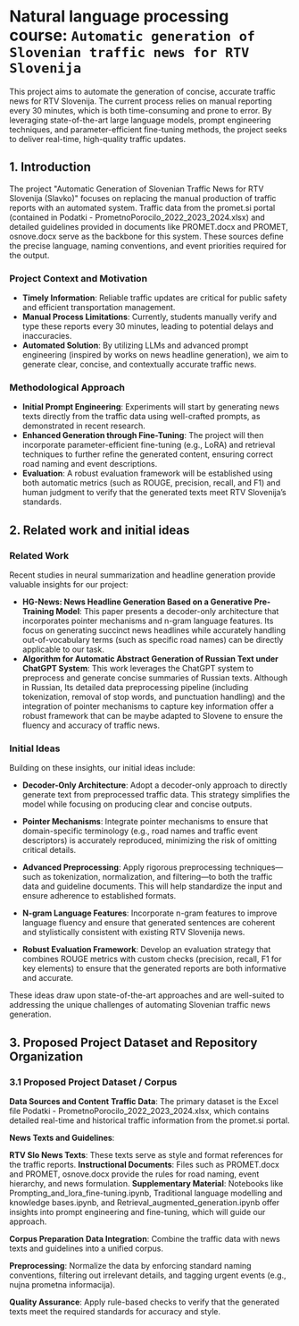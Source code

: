 # Natural language processing course: `Automatic generation of Slovenian traffic news for RTV Slovenija`

This project aims to automate the generation of concise, accurate traffic news for RTV Slovenija. The current process relies on manual reporting every 30 minutes, which is both time-consuming and prone to error. By leveraging state-of-the-art large language models, prompt engineering techniques, and parameter-efficient fine-tuning methods, the project seeks to deliver real-time, high-quality traffic updates.

## 1. Introduction

The project "Automatic Generation of Slovenian Traffic News for RTV Slovenija (Slavko)" focuses on replacing the manual production of traffic reports with an automated system. Traffic data from the promet.si portal (contained in Podatki - PrometnoPorocilo_2022_2023_2024.xlsx) and detailed guidelines provided in documents like PROMET.docx and PROMET, osnove.docx serve as the backbone for this system. These sources define the precise language, naming conventions, and event priorities required for the output.

### Project Context and Motivation

- **Timely Information**: Reliable traffic updates are critical for public safety and efficient transportation management.
- **Manual Process Limitations**: Currently, students manually verify and type these reports every 30 minutes, leading to potential delays and inaccuracies.
- **Automated Solution**: By utilizing LLMs and advanced prompt engineering (inspired by works on news headline generation), we aim to generate clear, concise, and contextually accurate traffic news.

### Methodological Approach
- **Initial Prompt Engineering**: Experiments will start by generating news texts directly from the traffic data using well-crafted prompts, as demonstrated in recent research.
- **Enhanced Generation through Fine-Tuning**: The project will then incorporate parameter-efficient fine-tuning (e.g., LoRA) and retrieval techniques to further refine the generated content, ensuring correct road naming and event descriptions.
- **Evaluation**: A robust evaluation framework will be established using both automatic metrics (such as ROUGE, precision, recall, and F1) and human judgment to verify that the generated texts meet RTV Slovenija’s standards.
  
## 2. Related work and initial ideas

### Related Work
Recent studies in neural summarization and headline generation provide valuable insights for our project:

- **HG-News: News Headline Generation Based on a Generative Pre-Training Model**: This paper presents a decoder-only architecture that incorporates pointer mechanisms and n-gram language features. Its focus on generating succinct news headlines while accurately handling out-of-vocabulary terms (such as specific road names) can be directly applicable to our task.
- **Algorithm for Automatic Abstract Generation of Russian Text under ChatGPT System**: This work leverages the ChatGPT system to preprocess and generate concise summaries of Russian texts. Although in Russian, Its detailed data preprocessing pipeline (including tokenization, removal of stop words, and punctuation handling) and the integration of pointer mechanisms to capture key information offer a robust framework that can be maybe adapted to Slovene to ensure the fluency and accuracy of traffic news.

### Initial Ideas

Building on these insights, our initial ideas include:

- **Decoder-Only Architecture**:
  Adopt a decoder-only approach to directly generate text from preprocessed traffic data. This strategy simplifies the model while focusing on producing clear and concise outputs.

- **Pointer Mechanisms**:
  Integrate pointer mechanisms to ensure that domain-specific terminology (e.g., road names and traffic event descriptors) is accurately reproduced, minimizing the risk of omitting critical details.

- **Advanced Preprocessing**:
Apply rigorous preprocessing techniques—such as tokenization, normalization, and filtering—to both the traffic data and guideline documents. This will help standardize the input and ensure adherence to established formats.

- **N-gram Language Features**:
Incorporate n-gram features to improve language fluency and ensure that generated sentences are coherent and stylistically consistent with existing RTV Slovenija news.

- **Robust Evaluation Framework**:
Develop an evaluation strategy that combines ROUGE metrics with custom checks (precision, recall, F1 for key elements) to ensure that the generated reports are both informative and accurate.

These ideas draw upon state-of-the-art approaches and are well-suited to addressing the unique challenges of automating Slovenian traffic news generation.

## 3. Proposed Project Dataset and Repository Organization
### 3.1 Proposed Project Dataset / Corpus 

**Data Sources and Content**
**Traffic Data**:
The primary dataset is the Excel file Podatki - PrometnoPorocilo_2022_2023_2024.xlsx, which contains detailed real-time and historical traffic information from the promet.si portal.

**News Texts and Guidelines**:

**RTV Slo News Texts**: These texts serve as style and format references for the traffic reports.
**Instructional Documents**: Files such as PROMET.docx and PROMET, osnove.docx provide the rules for road naming, event hierarchy, and news formulation.
**Supplementary Material**:
Notebooks like Prompting_and_lora_fine-tuning.ipynb, Traditional language modelling and knowledge bases.ipynb, and Retrieval_augmented_generation.ipynb offer insights into prompt engineering and fine-tuning, which will guide our approach.

**Corpus Preparation**
**Data Integration**:
Combine the traffic data with news texts and guidelines into a unified corpus.

**Preprocessing**:
Normalize the data by enforcing standard naming conventions, filtering out irrelevant details, and tagging urgent events (e.g., nujna prometna informacija).

**Quality Assurance**:
Apply rule-based checks to verify that the generated texts meet the required standards for accuracy and style.




